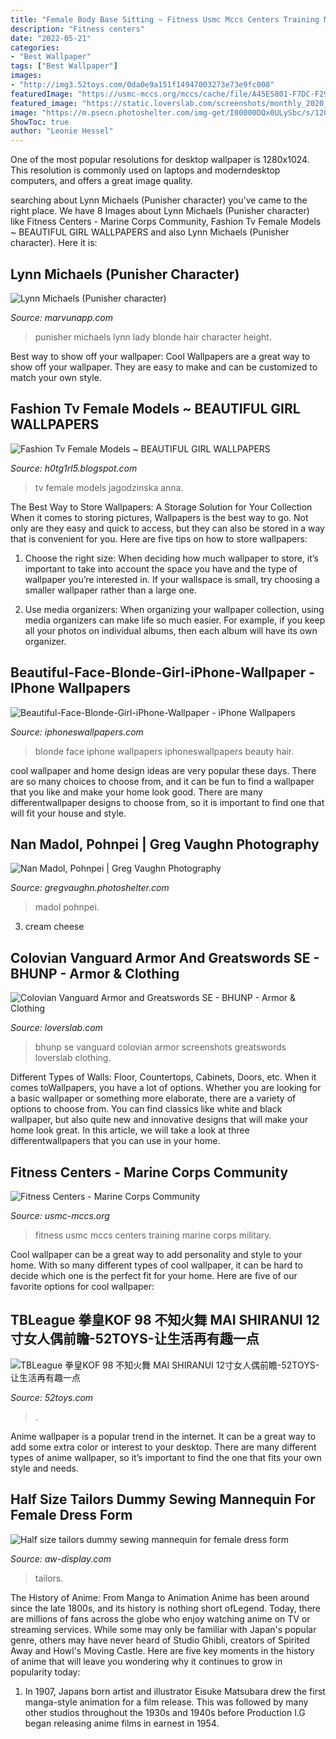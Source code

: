 ```yaml
---
title: "Female Body Base Sitting ~ Fitness Usmc Mccs Centers Training Marine Corps Military"
description: "Fitness centers"
date: "2022-05-21"
categories:
- "Best Wallpaper"
tags: ["Best Wallpaper"]
images:
- "http://img3.52toys.com/0da0e9a151f14947003273e73e9fc008"
featuredImage: "https://usmc-mccs.org/mccs/cache/file/A45E5801-F7DC-F29F-015A6F5E811F85E8_carouselimage.jpg"
featured_image: "https://static.loverslab.com/screenshots/monthly_2020_12/1611788564_enb2020_11_1218_27_15_95.thumb.jpg.a7382a2d394a562bbe31789194e665f4.jpg"
image: "https://m.psecn.photoshelter.com/img-get/I00000DQx0ULySbc/s/1200/I00000DQx0ULySbc.jpg"
ShowToc: true
author: "Leonie Hessel"
---
```



One of the most popular resolutions for desktop wallpaper is 1280x1024. This resolution is commonly used on laptops and moderndesktop computers, and offers a great image quality.

	

		
searching about Lynn Michaels (Punisher character) you've came to the right place. We have 8 Images about Lynn Michaels (Punisher character) like Fitness Centers - Marine Corps Community, Fashion Tv Female Models ~ BEAUTIFUL GIRL WALLPAPERS and also Lynn Michaels (Punisher character). Here it is:
		
    
## Lynn Michaels (Punisher Character)

<img loading=lazy src="http://www.marvunapp.com/Appendix/michlynn1.jpg" onerror="this.onerror=null;this.src='https://tse2.mm.bing.net/th?id=OIP.R84lE8wJhYvZsWjyn4SQwgHaOy&amp;pid=15.1';" alt="Lynn Michaels (Punisher character)">

_Source: marvunapp.com_

>punisher michaels lynn lady blonde hair character height. 

	

Best way to show off your wallpaper:
Cool Wallpapers are a great way to show off your wallpaper. They are easy to make and can be customized to match your own style.

    
## Fashion Tv Female Models ~ BEAUTIFUL GIRL WALLPAPERS

<img loading=lazy src="http://2.bp.blogspot.com/-EFmI7DP7V9s/UrAYIvCRFhI/AAAAAAAAFkA/h4vUbEm4Bh8/s1600/Fashion+TV+Magazine+May-June+2010+-+11.jpg" onerror="this.onerror=null;this.src='https://tse2.mm.bing.net/th?id=OIP.axmKjPb_QG3I-YNDzeBwZwHaJ8&amp;pid=15.1';" alt="Fashion Tv Female Models ~ BEAUTIFUL GIRL WALLPAPERS">

_Source: h0tg1rl5.blogspot.com_

>tv female models jagodzinska anna. 

	

The Best Way to Store Wallpapers: A Storage Solution for Your Collection
When it comes to storing pictures, Wallpapers is the best way to go. Not only are they easy and quick to access, but they can also be stored in a way that is convenient for you. Here are five tips on how to store wallpapers:
1) Choose the right size: When deciding how much wallpaper to store, it’s important to take into account the space you have and the type of wallpaper you’re interested in. If your wallspace is small, try choosing a smaller wallpaper rather than a large one.

2) Use media organizers: When organizing your wallpaper collection, using media organizers can make life so much easier. For example, if you keep all your photos on individual albums, then each album will have its own organizer.

    
## Beautiful-Face-Blonde-Girl-iPhone-Wallpaper - IPhone Wallpapers

<img loading=lazy src="http://iphoneswallpapers.com/wp-content/uploads/2017/09/Beautiful-Face-Blonde-Girl-iPhone-Wallpaper-iphoneswallpapers_com.jpg" onerror="this.onerror=null;this.src='https://tse4.mm.bing.net/th?id=OIP.O_-uTGme9f0vCh_K1_3ymAHaNL&amp;pid=15.1';" alt="Beautiful-Face-Blonde-Girl-iPhone-Wallpaper - iPhone Wallpapers">

_Source: iphoneswallpapers.com_

>blonde face iphone wallpapers iphoneswallpapers beauty hair. 

	

cool wallpaper and home design ideas are very popular these days. There are so many choices to choose from, and it can be fun to find a wallpaper that you like and make your home look good. There are many differentwallpaper designs to choose from, so it is important to find one that will fit your house and style.

    
## Nan Madol, Pohnpei | Greg Vaughn Photography

<img loading=lazy src="https://m.psecn.photoshelter.com/img-get/I00000DQx0ULySbc/s/1200/I00000DQx0ULySbc.jpg" onerror="this.onerror=null;this.src='https://tse4.mm.bing.net/th?id=OIP.Wbj3kRLo5p14uucWLYVckAHaLD&amp;pid=15.1';" alt="Nan Madol, Pohnpei | Greg Vaughn Photography">

_Source: gregvaughn.photoshelter.com_

>madol pohnpei. 

	

3. cream cheese 

    
## Colovian Vanguard Armor And Greatswords SE - BHUNP - Armor &amp; Clothing

<img loading=lazy src="https://static.loverslab.com/screenshots/monthly_2020_12/1611788564_enb2020_11_1218_27_15_95.thumb.jpg.a7382a2d394a562bbe31789194e665f4.jpg" onerror="this.onerror=null;this.src='https://tse3.mm.bing.net/th?id=OIP.C0ICsov6rh64NqiotC39fwAAAA&amp;pid=15.1';" alt="Colovian Vanguard Armor and Greatswords SE - BHUNP - Armor &amp; Clothing">

_Source: loverslab.com_

>bhunp se vanguard colovian armor screenshots greatswords loverslab clothing. 

	

Different Types of Walls: Floor, Countertops, Cabinets, Doors, etc.
When it comes toWallpapers, you have a lot of options. Whether you are looking for a basic wallpaper or something more elaborate, there are a variety of options to choose from. You can find classics like white and black wallpaper, but also quite new and innovative designs that will make your home look great. In this article, we will take a look at three differentwallpapers that you can use in your home.

    
## Fitness Centers - Marine Corps Community

<img loading=lazy src="https://usmc-mccs.org/mccs/cache/file/A45E5801-F7DC-F29F-015A6F5E811F85E8_carouselimage.jpg" onerror="this.onerror=null;this.src='https://tse3.mm.bing.net/th?id=OIP.pzHt39Gbud5bbhwInCZnDAHaDF&amp;pid=15.1';" alt="Fitness Centers - Marine Corps Community">

_Source: usmc-mccs.org_

>fitness usmc mccs centers training marine corps military. 

	

Cool wallpaper can be a great way to add personality and style to your home. With so many different types of cool wallpaper, it can be hard to decide which one is the perfect fit for your home. Here are five of our favorite options for cool wallpaper: 

    
## TBLeague 拳皇KOF 98 不知火舞 MAI SHIRANUI 12寸女人偶前瞻-52TOYS-让生活再有趣一点

<img loading=lazy src="http://img3.52toys.com/0da0e9a151f14947003273e73e9fc008" onerror="this.onerror=null;this.src='https://tse2.mm.bing.net/th?id=OIP.TqjhOrRvfvZ6kTK6hWwLnAHaE8&amp;pid=15.1';" alt="TBLeague 拳皇KOF 98 不知火舞 MAI SHIRANUI 12寸女人偶前瞻-52TOYS-让生活再有趣一点">

_Source: 52toys.com_

>. 

	

Anime wallpaper is a popular trend in the internet. It can be a great way to add some extra color or interest to your desktop. There are many different types of anime wallpaper, so it’s important to find the one that fits your own style and needs.

    
## Half Size Tailors Dummy Sewing Mannequin For Female Dress Form

<img loading=lazy src="https://v4-upload.goalsites.com/26/image_1536133794_007.1.jpg" onerror="this.onerror=null;this.src='https://tse4.mm.bing.net/th?id=OIP.GMETvrNvDRj5iFFpmhdWLQHaMW&amp;pid=15.1';" alt="Half size tailors dummy sewing mannequin for female dress form">

_Source: aw-display.com_

>tailors. 

	

The History of Anime: From Manga to Animation
Anime has been around since the late 1800s, and its history is nothing short ofLegend. Today, there are millions of fans across the globe who enjoy watching anime on TV or streaming services. While some may only be familiar with Japan's popular genre, others may have never heard of Studio Ghibli, creators of Spirited Away and Howl's Moving Castle. Here are five key moments in the history of anime that will leave you wondering why it continues to grow in popularity today:
1) In 1907, Japans born artist and illustrator Eisuke Matsubara drew the first manga-style animation for a film release. This was followed by many other studios throughout the 1930s and 1940s before Production I.G began releasing anime films in earnest in 1954.

